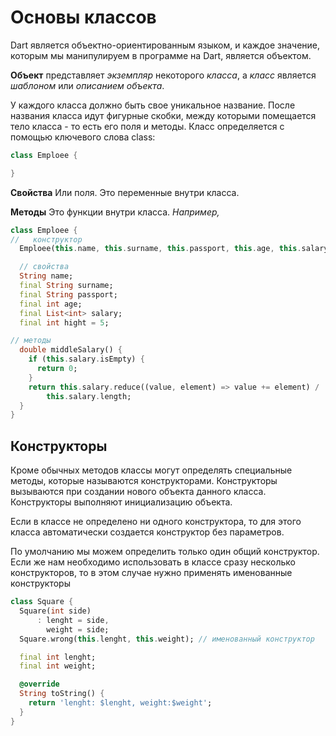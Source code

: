 # Основы классов
Dart является объектно-ориентированным языком, и каждое значение, которым мы манипулируем в программе на Dart, является объектом.

**Объект** представляет *экземпляр* некоторого *класса*, а *класс* является *шаблоном* или *описанием объекта*. 

У каждого класса должно быть свое уникальное название. После названия класса идут фигурные скобки, между которыми помещается тело класса - то есть его поля и методы.
Класс определяется с помощью ключевого слова сlass:
```dart
class Emploee {

}
```
**Свойства**
Или поля. Это переменные внутри класса.

**Методы**
Это функции внутри класса.
*Например,*
```dart
class Emploee {
//   конструктор
  Emploee(this.name, this.surname, this.passport, this.age, this.salary);

  // свойства
  String name;
  final String surname;
  final String passport;
  final int age;
  final List<int> salary;
  final int hight = 5;

// методы
  double middleSalary() {
    if (this.salary.isEmpty) {
      return 0;
    }
    return this.salary.reduce((value, element) => value += element) /
        this.salary.length;
  }
}
```


## Конструкторы
Кроме обычных методов классы могут определять специальные методы, которые называются конструкторами. Конструкторы вызываются при создании нового объекта данного класса. Конструкторы выполняют инициализацию объекта.

Если в классе не определено ни одного конструктора, то для этого класса автоматически создается конструктор без параметров.

По умолчанию мы можем определить только один общий конструктор. Если же нам необходимо использовать в классе сразу несколько конструкторов, то в этом случае нужно применять именованные конструкторы 
```dart
class Square {
  Square(int side)
      : lenght = side,
        weight = side;
  Square.wrong(this.lenght, this.weight); // именованный конструктор

  final int lenght;
  final int weight;

  @override
  String toString() {
    return 'lenght: $lenght, weight:$weight';
  }
}
```


